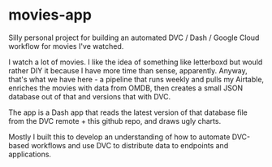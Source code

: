 # movies-app
Silly personal project for building an automated DVC / Dash / Google Cloud workflow for movies I've watched.

I watch a lot of movies. I like the idea of something like letterboxd but would rather DIY it because I have more time than sense, apparently. Anyway, that's what we have here - a pipeline that runs weekly and pulls my Airtable, enriches the movies with data from OMDB, then creates a small JSON database out of that and versions that with DVC.

The app is a Dash app that reads the latest version of that database file from the DVC remote + this github repo, and draws ugly charts.

Mostly I built this to develop an understanding of how to automate DVC-based workflows and use DVC to distribute data to endpoints and applications.
